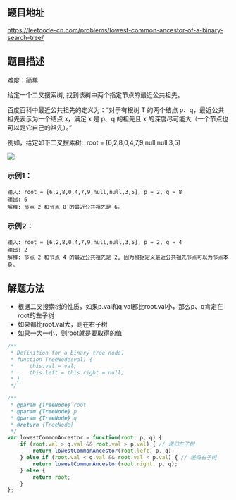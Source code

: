 ## 题目地址

https://leetcode-cn.com/problems/lowest-common-ancestor-of-a-binary-search-tree/

## 题目描述

难度：简单

给定一个二叉搜索树, 找到该树中两个指定节点的最近公共祖先。

百度百科中最近公共祖先的定义为：“对于有根树 T 的两个结点 p、q，最近公共祖先表示为一个结点 x，满足 x 是 p、q 的祖先且 x 的深度尽可能大（一个节点也可以是它自己的祖先）。”

例如，给定如下二叉搜索树:  root = [6,2,8,0,4,7,9,null,null,3,5]

<image src="https://assets.leetcode-cn.com/aliyun-lc-upload/uploads/2018/12/14/binarysearchtree_improved.png">

### 示例1：

```
输入: root = [6,2,8,0,4,7,9,null,null,3,5], p = 2, q = 8
输出: 6 
解释: 节点 2 和节点 8 的最近公共祖先是 6。
```

### 示例2：

```
输入: root = [6,2,8,0,4,7,9,null,null,3,5], p = 2, q = 4
输出: 2
解释: 节点 2 和节点 4 的最近公共祖先是 2, 因为根据定义最近公共祖先节点可以为节点本身。
```

## 解题方法

- 根据二叉搜索树的性质，如果p.val和q.val都比root.val小，那么p、q肯定在root的左子树
- 如果都比root.val大，则在右子树
- 如果一大一小，则root就是要取得的值

```js
/**
 * Definition for a binary tree node.
 * function TreeNode(val) {
 *     this.val = val;
 *     this.left = this.right = null;
 * }
 */

/**
 * @param {TreeNode} root
 * @param {TreeNode} p
 * @param {TreeNode} q
 * @return {TreeNode}
 */
var lowestCommonAncestor = function(root, p, q) {
    if (root.val > q.val && root.val > p.val) { // 递归左子树
        return lowestCommonAncestor(root.left, p, q);
    } else if (root.val < q.val && root.val < p.val) { // 递归右子树
        return lowestCommonAncestor(root.right, p, q);
    } else {
        return root;
    }
};
```